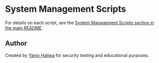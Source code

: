 # System Management Scripts

For details on each script, see the [System Management Scripts section in the main README](https://github.com/YanivHaliwa/Linux-Stuff/tree/master?tab=readme-ov-file#system-management-scripts).

## Author

Created by [Yaniv Haliwa](https://github.com/YanivHaliwa) for security testing and educational purposes.